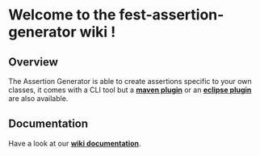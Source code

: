 # Welcome to the fest-assertion-generator wiki !

## Overview 

The Assertion Generator is able to create assertions specific to your own classes, it comes with a CLI tool but a [**maven plugin**](https://github.com/joel-costigliola/maven-fest-assertion-generator-plugin) or an [**eclipse plugin**](https://github.com/joel-costigliola/fest-eclipse-plugin) are also available.

## Documentation

Have a look at our  **[wiki documentation](https://github.com/joel-costigliola/fest-assertion-generator/wiki)**.
